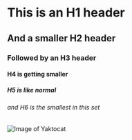 # This is an H1 header
## And a smaller H2 header
### Followed by an H3 header
#### H4 is getting smaller
##### H5 is like normal
###### and H6 is the smallest in this set

![Image of Yaktocat](https://octodex.github.com/images/yaktocat.png)
